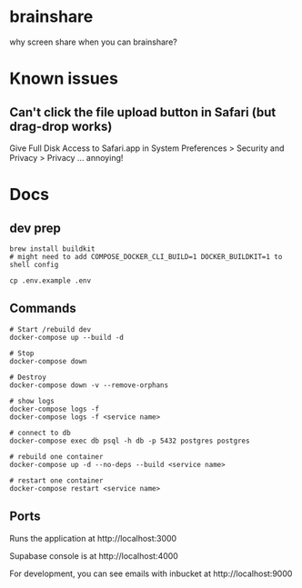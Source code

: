 # brainshare

why screen share when you can brainshare?

# Known issues

## Can't click the file upload button in Safari (but drag-drop works)

Give Full Disk Access to Safari.app in System Preferences > Security and Privacy > Privacy ... annoying!

# Docs

## dev prep

```
brew install buildkit
# might need to add COMPOSE_DOCKER_CLI_BUILD=1 DOCKER_BUILDKIT=1 to shell config

cp .env.example .env
```

## Commands

```
# Start /rebuild dev
docker-compose up --build -d

# Stop
docker-compose down

# Destroy
docker-compose down -v --remove-orphans

# show logs
docker-compose logs -f
docker-compose logs -f <service name>

# connect to db
docker-compose exec db psql -h db -p 5432 postgres postgres

# rebuild one container
docker-compose up -d --no-deps --build <service name>

# restart one container
docker-compose restart <service name>
```

## Ports

Runs the application at http://localhost:3000

Supabase console is at http://localhost:4000

For development, you can see emails with inbucket at http://localhost:9000
